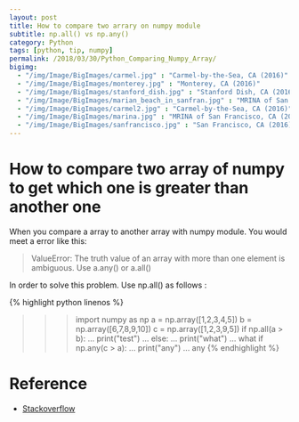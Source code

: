 ```yaml
---
layout: post
title: How to compare two arrary on numpy module
subtitle: np.all() vs np.any()
category: Python
tags: [python, tip, numpy]
permalink: /2018/03/30/Python_Comparing_Numpy_Array/
bigimg: 
  - "/img/Image/BigImages/carmel.jpg" : "Carmel-by-the-Sea, CA (2016)"
  - "/img/Image/BigImages/monterey.jpg" : "Monterey, CA (2016)"
  - "/img/Image/BigImages/stanford_dish.jpg" : "Stanford Dish, CA (2016)"
  - "/img/Image/BigImages/marian_beach_in_sanfran.jpg" : "MRINA of San Francisco, CA (2016)"
  - "/img/Image/BigImages/carmel2.jpg" : "Carmel-by-the-Sea, CA (2016)"
  - "/img/Image/BigImages/marina.jpg" : "MRINA of San Francisco, CA (2016)"
  - "/img/Image/BigImages/sanfrancisco.jpg" : "San Francisco, CA (2016)"
---
```



# How to compare two array of numpy to get which one is greater than another one


When you compare a array to another array with numpy module. You would meet a error like this:

> ValueError: The truth value of an array with more than one element is ambiguous. Use a.any() or a.all()

In order to solve this problem. Use np.all() as follows :


{% highlight python linenos %}
>>> import numpy as np
>>> a = np.array([1,2,3,4,5])
>>> b = np.array([6,7,8,9,10])
>>> c = np.array([1,2,3,9,5])
>>> if np.all(a > b):
...     print("test")
... else:
...     print("what")
... 
what
>>> if np.any(c > a):
...     print("any")
... 
any
{% endhighlight %}

# Reference 

 - [Stackoverflow](https://stackoverflow.com/questions/25760183/comparing-values-in-two-numpy-arrays-with-if)
